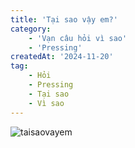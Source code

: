 ```yaml
---
title: 'Tại sao vậy em?'
category: 
    - 'Vạn câu hỏi vì sao'
    - 'Pressing'
createdAt: '2024-11-20'
tag:
    - Hỏi
    - Pressing
    - Tại sao
    - Vì sao
---
```

![taisaovayem](https://media1.tenor.com/m/Dq0uwQ4pO88AAAAd/aeons-aeonsroleplay.gif "Magic")